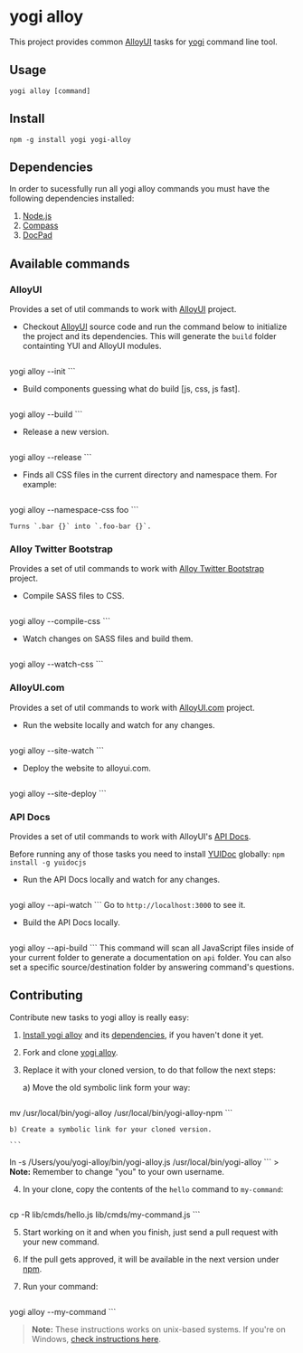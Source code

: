 # yogi alloy

This project provides common [AlloyUI](http://alloyui.com) tasks for [yogi](http://yui.github.com/yogi) command line tool.

## Usage

	yogi alloy [command]

## Install

	npm -g install yogi yogi-alloy

## Dependencies

In order to sucessfully run all yogi alloy commands you must have the following dependencies installed:

1. [Node.js](http://nodejs.org/download/)
2. [Compass](http://compass-style.org/install/)
3. [DocPad](http://bevry.me/learn/docpad-install)

## Available commands

### AlloyUI

Provides a set of util commands to work with [AlloyUI](http://github.com/liferay/alloy-ui) project.

* Checkout [AlloyUI](https://github.com/liferay/alloy-ui) source code and run the command below to initialize the project and its dependencies. This will generate the `build` folder containting YUI and AlloyUI modules.

	```
yogi alloy --init
	```

* Build components guessing what do build [js, css, js fast].

	```
yogi alloy --build
	```

* Release a new version.

	```
yogi alloy --release
	```

* Finds all CSS files in the current directory and namespace them. For example:

	```
yogi alloy --namespace-css foo
	```

	Turns `.bar {}` into `.foo-bar {}`.

### Alloy Twitter Bootstrap

Provides a set of util commands to work with [Alloy Twitter Bootstrap](http://github.com/liferay/alloy-twitter-bootstrap) project.

* Compile SASS files to CSS.

	```
yogi alloy --compile-css
	```

* Watch changes on SASS files and build them.

	```
yogi alloy --watch-css
	```

### AlloyUI.com

Provides a set of util commands to work with [AlloyUI.com](http://github.com/liferay/alloyui.com) project.

* Run the website locally and watch for any changes.

	```
yogi alloy --site-watch
	```

* Deploy the website to alloyui.com.

	```
yogi alloy --site-deploy
	```

### API Docs

Provides a set of util commands to work with AlloyUI's [API Docs](http://alloyui.com/api/). 

Before running any of those tasks you need to install [YUIDoc](http://yui.github.io/yuidoc/) globally: `npm install -g yuidocjs`

* Run the API Docs locally and watch for any changes.

	```
yogi alloy --api-watch
	```
	Go to `http://localhost:3000` to see it.
	
* Build the API Docs locally.

	```
yogi alloy --api-build
	```
	This command will scan all JavaScript files inside of your current folder to generate a documentation on `api` folder. You can also set a specific source/destination folder by answering command's questions.

## Contributing

Contribute new tasks to yogi alloy is really easy:

1. [Install yogi alloy](#install) and its [dependencies](#dependencies), if you haven't done it yet.
2. Fork and clone [yogi alloy](http://github.com/liferay/yogi-alloy).
3. Replace it with your cloned version, to do that follow the next steps:

	a) Move the old symbolic link form your way:

	```
mv /usr/local/bin/yogi-alloy /usr/local/bin/yogi-alloy-npm
	```

	b) Create a symbolic link for your cloned version.
	
	```
ln -s /Users/you/yogi-alloy/bin/yogi-alloy.js /usr/local/bin/yogi-alloy
	```
	> **Note:** Remember to change "you" to your own username.
	
4. In your clone, copy the contents of the `hello` command to `my-command`:

	```
cp -R lib/cmds/hello.js lib/cmds/my-command.js
	```

5. Start working on it and when you finish, just send a pull request with your new command.
6. If the pull gets approved, it will be available in the next version under [npm](https://npmjs.org/package/yogi-alloy).
7. Run your command:

	```
yogi alloy --my-command
	```
	
> **Note:** These instructions works on unix-based systems. If you're on Windows, [check instructions here](https://github.com/liferay/yogi-alloy/wiki/Contributing-(Windows)).
